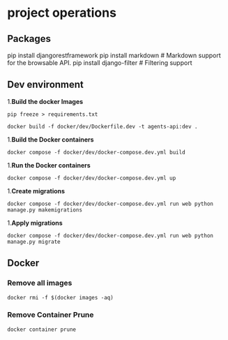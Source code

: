 # project operations

## Packages

pip install djangorestframework
pip install markdown       # Markdown support for the browsable API.
pip install django-filter  # Filtering support

## Dev environment 

1.**Build the docker Images**

```shell
pip freeze > requirements.txt
```

```shell
docker build -f docker/dev/Dockerfile.dev -t agents-api:dev .
```
1.**Build the Docker containers**

```shell
docker compose -f docker/dev/docker-compose.dev.yml build
```

1.**Run the Docker containers**
```shell
docker compose -f docker/dev/docker-compose.dev.yml up
```

1.**Create migrations**

```shell
docker compose -f docker/dev/docker-compose.dev.yml run web python manage.py makemigrations
```
1.**Apply migrations**
```shell
docker compose -f docker/dev/docker-compose.dev.yml run web python manage.py migrate
```

## Docker

### Remove all images
```shell
docker rmi -f $(docker images -aq)
```

### Remove Container Prune
```shell
docker container prune
```

